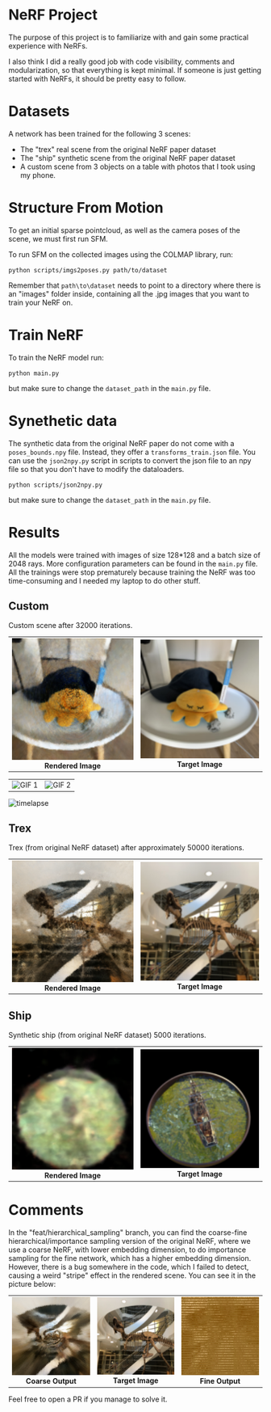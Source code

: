 # NeRF Project

The purpose of this project is to familiarize with and gain some practical experience with NeRFs.

I also think I did a really good job with code visibility, comments and modularization, so that everything is kept minimal. If someone is just getting started with NeRFs, it should be pretty easy to follow.

# Datasets

A network has been trained for the following 3 scenes:
- The "trex" real scene from the original NeRF paper dataset
- The "ship" synthetic scene from the original NeRF paper dataset
- A custom scene from 3 objects on a table with photos that I took using my phone.

# Structure From Motion

To get an initial sparse pointcloud, as well as the camera poses of the scene, we must first run SFM.

To run SFM on the collected images using the COLMAP library, run:
```
python scripts/imgs2poses.py path/to/dataset
```

Remember that `path\to\dataset` needs to point to a directory where there is an "images" folder inside, containing all the .jpg images that you want to train your NeRF on.

# Train NeRF

To train the NeRF model run:
```
python main.py
```
but make sure to change the `dataset_path` in the `main.py` file.

# Synethetic data

The synthetic data from the original NeRF paper do not come with a `poses_bounds.npy` file. Instead, they offer a `transforms_train.json` file. You can use the `json2npy.py` script in scripts to convert the json file to an npy file so that you don't have to modify the dataloaders.
```
python scripts/json2npy.py
```
but make sure to change the `dataset_path` in the `main.py` file.

# Results

All the models were trained with images of size 128*128 and a batch size of 2048 rays.
More configuration parameters can be found in the `main.py` file.
All the trainings were stop prematurely because training the NeRF was too time-consuming and I needed my laptop to do other stuff.

## Custom

Custom scene after 32000 iterations.

<table>
  <tr>
    <td style="text-align: center;">
      <img src="resources/c/custom/rendered.png" width="300">
      <br>
      <strong>Rendered Image</strong>
    </td>
    <td style="text-align: center;">
      <img src="resources/c/custom/target.png" width="300">
      <br>
      <strong>Target Image</strong>
    </td>
  </tr>
</table>

<table>
  <tr>
    <td><img src="[rendered](https://github.com/gitglob/simple_NeRF/resources/c/custom/rendered.gif)" alt="GIF 1" width="300" /></td>
    <td><img src="[target](https://github.com/gitglob/simple_NeRF/resources/c/custom/target.gif)" alt="GIF 2" width="300" /></td>
  </tr>
</table>

![timelapse](https://github.com/gitglob/simple_NeRF/resources/c/custom/timelapse.gif)

## Trex

Trex (from original NeRF dataset) after approximately 50000 iterations.

<table>
  <tr>
    <td style="text-align: center;">
      <img src="resources/c/trex/rendered.png" width="300">
      <br>
      <strong>Rendered Image</strong>
    </td>
    <td style="text-align: center;">
      <img src="resources/c/trex/target.png" width="300">
      <br>
      <strong>Target Image</strong>
    </td>
  </tr>
</table>

## Ship

Synthetic ship (from original NeRF dataset) 5000 iterations.

<table>
  <tr>
    <td style="text-align: center;">
      <img src="resources/c/ship/rendered.png" width="300">
      <br>
      <strong>Rendered Image</strong>
    </td>
    <td style="text-align: center;">
      <img src="resources/c/ship/target.png" width="300">
      <br>
      <strong>Target Image</strong>
    </td>
  </tr>
</table>

# Comments

In the "feat/hierarchical_sampling" branch, you can find the coarse-fine hierarchical/importance sampling version of the original NeRF, where we use a coarse NeRF, with lower embedding dimension, to do importance sampling for the fine network, which has a higher embedding dimension. However, there is a bug somewhere in the code, which I failed to detect, causing a weird "stripe" effect in the rendered scene. You can see it in the picture below:

<table>
  <tr>
    <td style="text-align: center;">
      <img src="resources/fc/coarse.png" width="300">
      <br>
      <strong>Coarse Output</strong>
    </td>
    <td style="text-align: center;">
      <img src="resources/fc/target.png" width="300">
      <br>
      <strong>Target Image</strong>
    </td>
    <td style="text-align: center;">
      <img src="resources/fc/fine.png" width="300">
      <br>
      <strong>Fine Output</strong>
    </td>
  </tr>
</table>

Feel free to open a PR if you manage to solve it.
